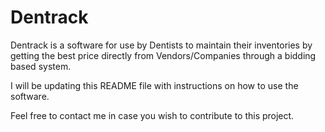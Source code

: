 # Dentrack
Dentrack is a software for use by Dentists to maintain their inventories by getting the best price directly from Vendors/Companies through a bidding based system.

I will be updating this README file with instructions on how to use the software.

Feel free to contact me in case you wish to contribute to this project.